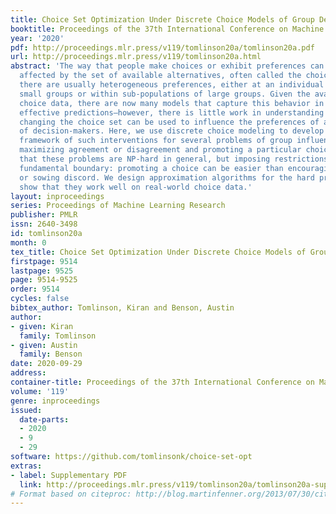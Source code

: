 ```yaml
---
title: Choice Set Optimization Under Discrete Choice Models of Group Decisions
booktitle: Proceedings of the 37th International Conference on Machine Learning
year: '2020'
pdf: http://proceedings.mlr.press/v119/tomlinson20a/tomlinson20a.pdf
url: http://proceedings.mlr.press/v119/tomlinson20a.html
abstract: 'The way that people make choices or exhibit preferences can be strongly
  affected by the set of available alternatives, often called the choice set. Furthermore,
  there are usually heterogeneous preferences, either at an individual level within
  small groups or within sub-populations of large groups. Given the availability of
  choice data, there are now many models that capture this behavior in order to make
  effective predictions—however, there is little work in understanding how directly
  changing the choice set can be used to influence the preferences of a collection
  of decision-makers. Here, we use discrete choice modeling to develop an optimization
  framework of such interventions for several problems of group influence, namely
  maximizing agreement or disagreement and promoting a particular choice. We show
  that these problems are NP-hard in general, but imposing restrictions reveals a
  fundamental boundary: promoting a choice can be easier than encouraging consensus
  or sowing discord. We design approximation algorithms for the hard problems and
  show that they work well on real-world choice data.'
layout: inproceedings
series: Proceedings of Machine Learning Research
publisher: PMLR
issn: 2640-3498
id: tomlinson20a
month: 0
tex_title: Choice Set Optimization Under Discrete Choice Models of Group Decisions
firstpage: 9514
lastpage: 9525
page: 9514-9525
order: 9514
cycles: false
bibtex_author: Tomlinson, Kiran and Benson, Austin
author:
- given: Kiran
  family: Tomlinson
- given: Austin
  family: Benson
date: 2020-09-29
address: 
container-title: Proceedings of the 37th International Conference on Machine Learning
volume: '119'
genre: inproceedings
issued:
  date-parts:
  - 2020
  - 9
  - 29
software: https://github.com/tomlinsonk/choice-set-opt
extras:
- label: Supplementary PDF
  link: http://proceedings.mlr.press/v119/tomlinson20a/tomlinson20a-supp.pdf
# Format based on citeproc: http://blog.martinfenner.org/2013/07/30/citeproc-yaml-for-bibliographies/
---
```

